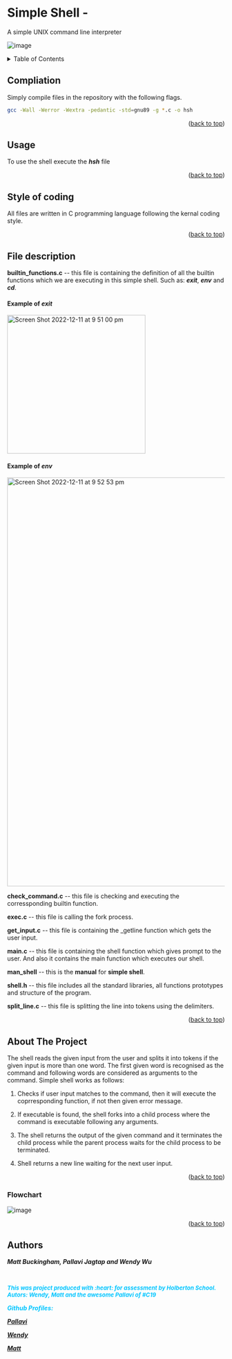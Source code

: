 <a name="readme-top"></a>
# Simple Shell - 
A simple UNIX command line interpreter


![image](https://user-images.githubusercontent.com/113806658/206880492-e6db78f9-e057-4ac5-9d23-b8466809b706.png)

<!-- TABLE OF CONTENTS -->
<details>
  <summary>Table of Contents</summary>
  <ol>
    <li><a href="#compliation">Compliation</a></li>
    <li><a href="#usage">Usage</a></li>
    <li><a href="#style-of-coding">Style of coding</a></li>
    <li><a href="#file-description">File description</a></li>
    <li> <a href="#about-the-project">About The Project</a></li>
    <li><a href="#authors">Authors</a></li>
  </ol>
</details>  

 <!-- COMPLIATION -->      
## Compliation

Simply compile files in the repository with the following flags.

```bash
gcc -Wall -Werror -Wextra -pedantic -std=gnu89 -g *.c -o hsh
```
<p align="right">(<a href="#readme-top">back to top</a>)</p>

<!-- USAGE -->
## Usage

To use the shell execute the ***hsh*** file

<p align="right">(<a href="#readme-top">back to top</a>)</p>

<!-- STYLE OF CODING -->
## Style of coding

All files are written in C programming language following the kernal coding style.

<p align="right">(<a href="#readme-top">back to top</a>)</p>


<!-- FILE DESCRIPTION -->
## File description

**builtin_functions.c** -- this file is containing the definition of all the builtin functions which we are executing in this simple shell.  Such as: ***exit***, ***env*** and ***cd***. 

#### Example of ***exit***

<img width="320" alt="Screen Shot 2022-12-11 at 9 51 00 pm" src="https://user-images.githubusercontent.com/113806658/206899407-8eb5d00b-7e18-4b7b-8592-32494c0d8139.png">

#### Example of ***env***

<img width="944" alt="Screen Shot 2022-12-11 at 9 52 53 pm" src="https://user-images.githubusercontent.com/113806658/206899480-f8c09e68-7ed8-42e3-b648-51b5151272f8.png">




**check_command.c** -- this file is checking and executing the corressponding builtin function.

**exec.c** -- this file is calling the fork process.  

**get_input.c** -- this file is containing the _getline function which gets the user input.

**main.c** -- this file is containing the shell function which gives prompt to the user.  And also it contains the main function which executes our shell. 

**man_shell** -- this is the **manual** for **simple shell**.

**shell.h** -- this file includes all the standard libraries, all functions prototypes and structure of the program.

**split_line.c** -- this file is splitting the line into tokens using the delimiters.

<p align="right">(<a href="#readme-top">back to top</a>)</p>


<!-- ABOUT THE PROJECT -->
## About The Project 

The shell reads the given input from the user and splits it into tokens if the given input is more than one word.  The first given word is recognised as the command and following words are considered as arguments to the command.  Simple shell works as follows:

1. Checks if user input matches to the command, then it will execute the coprresponding function, if not then given error message.

2. If executable is found, the shell forks into a child process where the command is executable following any arguments.

3. The shell returns the output of the given command and it terminates the child process while the parent process waits for the child process to be terminated.

4. Shell returns a new line waiting for the next user input.

<p align="right">(<a href="#readme-top">back to top</a>)</p>



### Flowchart
![image](https://user-images.githubusercontent.com/113806658/206880804-92dfd2fb-7cb9-4c6d-9d6c-1d1873ea5e2d.png)

<p align="right">(<a href="#readme-top">back to top</a>)</p>


<!-- AUTHORS -->
## Authors
***Matt Buckingham, Pallavi Jagtap and Wendy Wu***

<br>
<font color=#00C5FF><font size=2><p><strong><i>This was project produced with :heart: for assessment by Holberton School. Autors: Wendy, Matt and the awesome Pallavi of #C19</p><strong><i></font>

</i>Github Profiles:

[Pallavi](https://github.com/pallavi149)

[Wendy](https://github.com/wendy-holberton)

[Matt](https://github.com/bigBadMatt)
<i>



